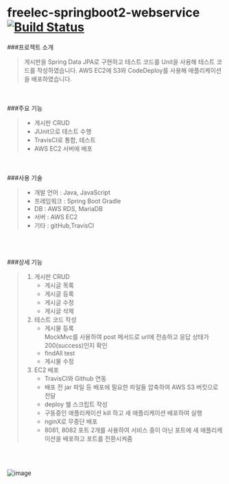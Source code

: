 # freelec-springboot2-webservice [![Build Status](https://travis-ci.com/ohjiwon-201733026/freelec-springboot2-webservice.svg?branch=master)](https://travis-ci.com/ohjiwon-201733026/freelec-springboot2-webservice)


###프로젝트 소개  
> 게시판을 Spring Data JPA로 구현하고 테스트 코드를 Unit을 사용해 테스트 코드를 작성하였습니다. AWS EC2에 S3와 CodeDeploy를 사용해 애플리케이션을 배포하였습니다.
  
  <br><br>
###주요 기능  
> + 게시판 CRUD
> + JUnit으로 테스트 수행
> + TravisCI로 통합, 테스트
> + AWS EC2 서버에 배포   
  
  <br><br>
###사용 기술  
> + 개발 언어 : Java, JavaScript  
> + 프레임워크 : Spring Boot Gradle  
> + DB : AWS RDS, MariaDB  
> + 서버 : AWS EC2  
> + 기타 : gitHub,TravisCI   
  
<br><br>  
###상세 기능  
> 1. 게시판 CRUD
>     + 게시글 목록  
>     + 게시글 등록  
>     + 게시글 수정  
>     + 게시글 삭제 
> 2. 테스트 코드 작성  
>     + 게시물 등록  
>       MockMvc를 사용하여 post 메서드로 url에 전송하고 응답 상태가 200(success)인지 확인  
>     + findAll test
>     + 게시물 수정   
> 3. EC2 배포
>     + TravisCI와 Github 연동  
>     + 배포 전 jar 파일 등 배포에 필요한 파일들 압축하여 AWS S3 버킷으로 전달  
>     + deploy 쉘 스크립트 작성  
>     + 구동중인 애플리케이션 kill 하고 새 애플리케이션 배포하여 실행  
>     + nginX로 무중단 배포   
>     + 8081, 8082 포트 2개를 사용하여 서비스 중이 아닌 포트에 새 애플리케이션을 배포하고 포트를 전환시켜줌

<br>
<br>

![image](https://user-images.githubusercontent.com/62784947/131619998-3a2bfb6f-b2ed-4608-8f42-e1d9e71002ce.png)
